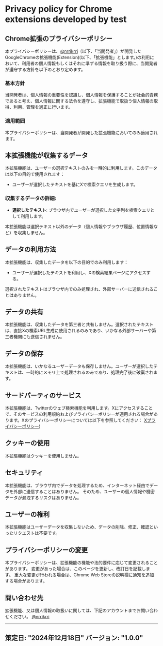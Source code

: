 # Privacy policy for Chrome extensions developed by test
## Chrome拡張のプライバシーポリシー

本プライバシーポリシーは、[@nrrikrri](https://github.com/heppokofrontend)（以下、「当開発者」）が開発したGoogleChromeの拡張機能(Extension)(以下、「拡張機能」とします。)の利用において、利用者の個人情報もしくはそれに準ずる情報を取り扱う際に、当開発者が遵守する方針を以下のとおり定めます。

### 基本方針
当開発者は、個人情報の重要性を認識し、個人情報を保護することが社会的責務であると考え、個人情報に関する法令を遵守し、拡張機能で取扱う個人情報の取得、利用、管理を適正に行います。

### 適用範囲
本プライバシーポリシーは、当開発者が開発した拡張機能においてのみ適用されます。

## 本拡張機能が収集するデータ
本拡張機能は、ユーザーの選択テキストのみを一時的に利用します。このデータは以下の目的で使用されます：

- ユーザーが選択したテキストを基にXで検索クエリを生成します。

### **収集するデータの詳細**:
- **選択したテキスト**: ブラウザ内でユーザーが選択した文字列を検索クエリとして利用します。
  
本拡張機能は選択テキスト以外のデータ（個人情報やブラウザ履歴、位置情報など）を収集しません。

## データの利用方法
本拡張機能は、収集したデータを以下の目的でのみ利用します：

- ユーザーが選択したテキストを利用し、Xの検索結果ページにアクセスする。

選択されたテキストはブラウザ内でのみ処理され、外部サーバーに送信されることはありません。

## データの共有
本拡張機能は、収集したデータを第三者と共有しません。選択されたテキストは、直接Xの検索URL生成に使用されるのみであり、いかなる外部サーバーや第三者機関にも送信されません。

## データの保存
本拡張機能は、いかなるユーザーデータも保存しません。ユーザーが選択したテキストは、一時的にメモリ上で処理されるのみであり、処理完了後に破棄されます。

## サードパーティのサービス
本拡張機能は、Twitterのウェブ検索機能を利用します。Xにアクセスすることで、そのサービスの利用規約およびプライバシーポリシーが適用される場合があります。Xのプライバシーポリシーについては以下を参照してください：
[Xプライバシーポリシー](https://x.com/en/privacy))

## クッキーの使用
本拡張機能はクッキーを使用しません。

## セキュリティ
本拡張機能は、ブラウザ内でデータを処理するため、インターネット経由でデータを外部に送信することはありません。
そのため、ユーザーの個人情報や機密データが漏洩するリスクはありません。

## ユーザーの権利
本拡張機能はユーザーデータを収集しないため、データの削除、修正、確認といったリクエストは不要です。

## プライバシーポリシーの変更
本プライバシーポリシーは、拡張機能の機能や法的要件に応じて変更されることがあります。
変更があった場合は、このページを更新し、改訂日を記載します。
重大な変更が行われる場合は、Chrome Web Storeの説明欄に通知を追加する場合があります。

## 問い合わせ先
拡張機能、又は個人情報の取扱いに関しては、下記のアカウントまでお問い合わせください。
[@nrrikrri](https://github.com/heppokofrontend)

---
策定日: "2024年12月18日"
バージョン: "1.0.0"
---
